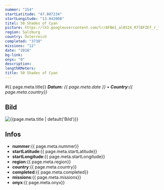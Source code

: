 ```yaml
---
nummer: "154"
startLatitude: "47.807234"
startLongitude: "13.042008"
titel: 50 Shades of Cyan
picture: https://lh3.googleusercontent.com/lr/AFBm1_al0S24_R7lBFZEf_r_fn9rew1TW1gU5AVD77V1Vnga-AaoMRZhfo2CWBHGp_kTiyQl3XmlrvVMiqhshasuBeOgIKC78em3McDpwMD4GwIFTq1Y-ajM0ta39c1enkjVc8X8MWfhFx0cY6n_kR4mVgY2t46Qssd5Sol70MgBRJztknOknVeqLuj7A8HyXK3rhnm_URQ4xB0JzMPypRTaBtXV9k9DqNyEG3TuIgxGd1___rsaO7IvS3A9LS8dx47EDzIgChfn1qsEpLpEK8WTqzEm8jeMfAIZs4KOok3YnEeanwgRfi50B0si1-X62gDEwJk4h7B_ho1ymbT_5vMGdRZgNu_pIqtTEYOBNG0ri6msDb3NcHXWNJ--GDWdt2NL45CXugbQjzjGDJf_yQZhSpSO8fMWUy6LEn8YZfqzMfR4XuoINEntwhUX9_pffprNmiFoaadrkdd2LkmcmzeClEmcNMGr2m1WngWiQd-fbGJFlODH4t6Y2SfVtJbOA61k2IKscPFttGtgjdxchGayOwpe2VhNhmniRlVQ6ZQ73ept0R36UdEzOuKdIHL9SrCJxGeDmLaVTp8vex1hR_NiGpdCqpmZ7y2gNnqFvFlcPKHY7CDBv1NP2zkxaZ5nano8visfXnSIXQYzfu9EIK9A0s63yZoPfVdfYGZOQmkQ-L3qyx6pGnlEEe95g2UwL_9q4-Fe1eLQP7OfWz9Zv1Q-DGACma1QGJU5gIC5nNq_NheuQMO0ntCET23aVOQ-dMo4H_Nh6Cd0BjwbybjTabYoxwpZ20RSvBIuaoZI1voRKiOLkG5w6wLqNu2cLTNzxJ9OCA6JOFLpHHUamXfpltILz9_i4d67KlA
region: Salzburg
country: Österreich
completed: "3738"
missions: "12"
date: "2018"
bg-link: 
onyx: "0"
description: 
lengthKMeters: 
title: 50 Shades of Cyan
---
```


#{{ page.meta.title}}
_**Datum:** {{ page.meta.date }} • **Country:**{{ page.meta.country}}_

## Bild
![{{page.meta.title | default('Bild')}}]({{page.meta.picture}})

## Infos
- **nummer**:{{ page.meta.nummer}}
- **startLatitude**:{{ page.meta.startLatitude}}
- **startLongitude**:{{ page.meta.startLongitude}}
- **region**:{{ page.meta.region}}
- **country**:{{ page.meta.country}}
- **completed**:{{ page.meta.completed}}
- **missions**:{{ page.meta.missions}}
- **onyx**:{{ page.meta.onyx}}

